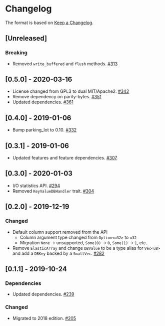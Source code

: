 # Changelog

The format is based on [Keep a Changelog].

[Keep a Changelog]: http://keepachangelog.com/en/1.0.0/

## [Unreleased]
### Breaking
- Removed `write_buffered` and `flush` methods. [#313](https://github.com/paritytech/parity-common/pull/313)

## [0.5.0] - 2020-03-16
- License changed from GPL3 to dual MIT/Apache2. [#342](https://github.com/paritytech/parity-common/pull/342)
- Remove dependency on parity-bytes. [#351](https://github.com/paritytech/parity-common/pull/351)
- Updated dependencies. [#361](https://github.com/paritytech/parity-common/pull/361)

## [0.4.0] - 2019-01-06
- Bump parking_lot to 0.10. [#332](https://github.com/paritytech/parity-common/pull/332)

## [0.3.1] - 2019-01-06
- Updated features and feature dependencies. [#307](https://github.com/paritytech/parity-common/pull/307)

## [0.3.0] - 2020-01-03
- I/O statistics API. [#294](https://github.com/paritytech/parity-common/pull/294)
- Removed `KeyValueDBHandler` trait. [#304](https://github.com/paritytech/parity-common/pull/304)

## [0.2.0] - 2019-12-19
### Changed
- Default column support removed from the API
  - Column argument type changed from `Option<u32>` to `u32`
  - Migration `None` -> unsupported, `Some(0)` -> `0`, `Some(1)` -> `1`, etc.
- Remove `ElasticArray` and change `DBValue` to be a type alias for `Vec<u8>` and add a `DBKey` backed by a `SmallVec`.  [#282](https://github.com/paritytech/parity-common/pull/282)

## [0.1.1] - 2019-10-24
### Dependencies
- Updated dependencies. [#239](https://github.com/paritytech/parity-common/pull/239)
### Changed
- Migrated to 2018 edition. [#205](https://github.com/paritytech/parity-common/pull/205)

